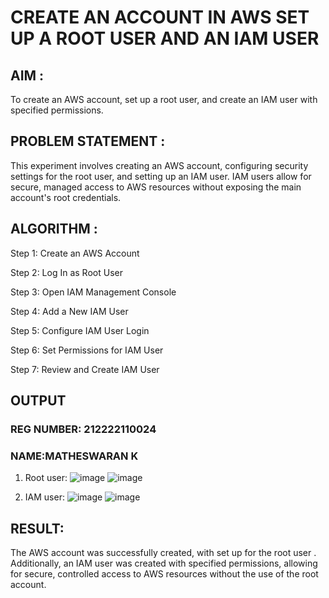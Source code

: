 # CREATE AN ACCOUNT IN AWS SET UP A ROOT USER AND AN IAM USER
## AIM :
To create an AWS account, set up a root user, and create an IAM user with specified permissions.

## PROBLEM STATEMENT :
This experiment involves creating an AWS account, configuring security settings for the root user, and setting up an IAM user. IAM users allow for secure, managed access to AWS resources without exposing the main account's root credentials.

## ALGORITHM :
Step 1:
Create an AWS Account

Step 2:
Log In as Root User

Step 3:
Open IAM Management Console

Step 4:
Add a New IAM User

Step 5:
Configure IAM User Login

Step 6:
Set Permissions for IAM User

Step 7:
Review and Create IAM User

## OUTPUT
### REG NUMBER: 212222110024
### NAME:MATHESWARAN K
1. Root user:
![image](https://github.com/user-attachments/assets/3eba422c-b86d-45a8-b7c8-2b4778a70419)
![image](https://github.com/user-attachments/assets/883e7b93-01f6-49db-b021-b46e379e4da2)

2. IAM user:
![image](https://github.com/user-attachments/assets/31082e77-6d0a-4745-bb78-3854aa43d0a0)
![image](https://github.com/user-attachments/assets/1c42de86-1f6a-4e16-b06e-86fd14c9a399)

 
## RESULT:
The AWS account was successfully created, with set up for the root user . Additionally, an IAM user was created with specified permissions, allowing for secure, controlled access to AWS resources without the use of the root account.
 

  


